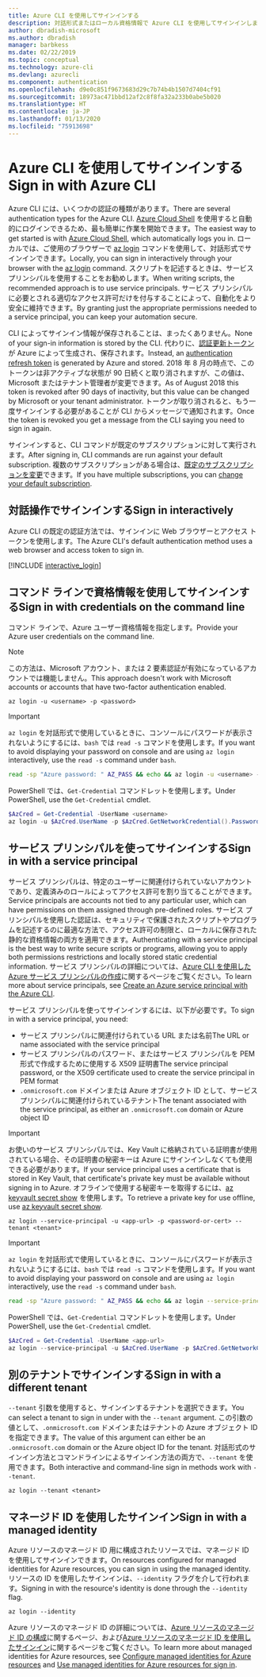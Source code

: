 ```yaml
---
title: Azure CLI を使用してサインインする
description: 対話形式またはローカル資格情報で Azure CLI を使用してサインインします
author: dbradish-microsoft
ms.author: dbradish
manager: barbkess
ms.date: 02/22/2019
ms.topic: conceptual
ms.technology: azure-cli
ms.devlang: azurecli
ms.component: authentication
ms.openlocfilehash: d9e0c851f9673683d29c7b74b4b1507d7404cf91
ms.sourcegitcommit: 18973ac471bbd12af2c8f8fa32a233b0abe5b020
ms.translationtype: HT
ms.contentlocale: ja-JP
ms.lasthandoff: 01/13/2020
ms.locfileid: "75913698"
---
```

# <a name="sign-in-with-azure-cli"></a><span data-ttu-id="7000c-103">Azure CLI を使用してサインインする</span><span class="sxs-lookup"><span data-stu-id="7000c-103">Sign in with Azure CLI</span></span> 

<span data-ttu-id="7000c-104">Azure CLI には、いくつかの認証の種類があります。</span><span class="sxs-lookup"><span data-stu-id="7000c-104">There are several authentication types for the Azure CLI.</span></span> <span data-ttu-id="7000c-105">[Azure Cloud Shell](/azure/cloud-shell/overview) を使用すると自動的にログインできるため、最も簡単に作業を開始できます。</span><span class="sxs-lookup"><span data-stu-id="7000c-105">The easiest way to get started is with [Azure Cloud Shell](/azure/cloud-shell/overview), which automatically logs you in.</span></span>
<span data-ttu-id="7000c-106">ローカルでは、ご使用のブラウザーで [az login](/cli/azure/reference-index#az-login) コマンドを使用して、対話形式でサインインできます。</span><span class="sxs-lookup"><span data-stu-id="7000c-106">Locally, you can sign in interactively through your browser with the [az login](/cli/azure/reference-index#az-login) command.</span></span> <span data-ttu-id="7000c-107">スクリプトを記述するときは、サービス プリンシパルを使用することをお勧めします。</span><span class="sxs-lookup"><span data-stu-id="7000c-107">When writing scripts, the recommended approach is to use service principals.</span></span> <span data-ttu-id="7000c-108">サービス プリンシパルに必要とされる適切なアクセス許可だけを付与することによって、自動化をより安全に維持できます。</span><span class="sxs-lookup"><span data-stu-id="7000c-108">By granting just the appropriate permissions needed to a service principal, you can keep your automation secure.</span></span>

<span data-ttu-id="7000c-109">CLI によってサインイン情報が保存されることは、まったくありません。</span><span class="sxs-lookup"><span data-stu-id="7000c-109">None of your sign-in information is stored by the CLI.</span></span> <span data-ttu-id="7000c-110">代わりに、[認証更新トークン](https://docs.microsoft.com/azure/active-directory/develop/v1-id-and-access-tokens#refresh-tokens)が Azure によって生成され、保存されます。</span><span class="sxs-lookup"><span data-stu-id="7000c-110">Instead, an [authentication refresh token](https://docs.microsoft.com/azure/active-directory/develop/v1-id-and-access-tokens#refresh-tokens) is generated by Azure and stored.</span></span> <span data-ttu-id="7000c-111">2018 年 8 月の時点で、このトークンは非アクティブな状態が 90 日続くと取り消されますが、この値は、Microsoft またはテナント管理者が変更できます。</span><span class="sxs-lookup"><span data-stu-id="7000c-111">As of August 2018 this token is revoked after 90 days of inactivity, but this value can be changed by Microsoft or your tenant administrator.</span></span> <span data-ttu-id="7000c-112">トークンが取り消されると、もう一度サインインする必要があることが CLI からメッセージで通知されます。</span><span class="sxs-lookup"><span data-stu-id="7000c-112">Once the token is revoked you get a message from the CLI saying you need to sign in again.</span></span>

<span data-ttu-id="7000c-113">サインインすると、CLI コマンドが既定のサブスクリプションに対して実行されます。</span><span class="sxs-lookup"><span data-stu-id="7000c-113">After signing in, CLI commands are run against your default subscription.</span></span> <span data-ttu-id="7000c-114">複数のサブスクリプションがある場合は、[既定のサブスクリプションを変更](manage-azure-subscriptions-azure-cli.md)できます。</span><span class="sxs-lookup"><span data-stu-id="7000c-114">If you have multiple subscriptions, you can [change your default subscription](manage-azure-subscriptions-azure-cli.md).</span></span>

## <a name="sign-in-interactively"></a><span data-ttu-id="7000c-115">対話操作でサインインする</span><span class="sxs-lookup"><span data-stu-id="7000c-115">Sign in interactively</span></span>

<span data-ttu-id="7000c-116">Azure CLI の既定の認証方法では、サインインに Web ブラウザーとアクセス トークンを使用します。</span><span class="sxs-lookup"><span data-stu-id="7000c-116">The Azure CLI's default authentication method uses a web browser and access token to sign in.</span></span>

[!INCLUDE [interactive_login](includes/interactive-login.md)]

## <a name="sign-in-with-credentials-on-the-command-line"></a><span data-ttu-id="7000c-117">コマンド ラインで資格情報を使用してサインインする</span><span class="sxs-lookup"><span data-stu-id="7000c-117">Sign in with credentials on the command line</span></span>

<span data-ttu-id="7000c-118">コマンド ラインで、Azure ユーザー資格情報を指定します。</span><span class="sxs-lookup"><span data-stu-id="7000c-118">Provide your Azure user credentials on the command line.</span></span>

> [!Note]
> <span data-ttu-id="7000c-119">この方法は、Microsoft アカウント、または 2 要素認証が有効になっているアカウントでは機能しません。</span><span class="sxs-lookup"><span data-stu-id="7000c-119">This approach doesn't work with Microsoft accounts or accounts that have two-factor authentication enabled.</span></span>

```azurecli-interactive
az login -u <username> -p <password>
```

> [!IMPORTANT]
> <span data-ttu-id="7000c-120">`az login` を対話形式で使用しているときに、コンソールにパスワードが表示されないようにするには、`bash` では `read -s` コマンドを使用します。</span><span class="sxs-lookup"><span data-stu-id="7000c-120">If you want to avoid displaying your password on console and are using `az login` interactively, use the `read -s` command under `bash`.</span></span>
>
> ```bash
> read -sp "Azure password: " AZ_PASS && echo && az login -u <username> -p $AZ_PASS
> ```
>
> <span data-ttu-id="7000c-121">PowerShell では、`Get-Credential` コマンドレットを使用します。</span><span class="sxs-lookup"><span data-stu-id="7000c-121">Under PowerShell, use the `Get-Credential` cmdlet.</span></span>
>
> ```powershell
> $AzCred = Get-Credential -UserName <username>
> az login -u $AzCred.UserName -p $AzCred.GetNetworkCredential().Password
> ```

## <a name="sign-in-with-a-service-principal"></a><span data-ttu-id="7000c-122">サービス プリンシパルを使ってサインインする</span><span class="sxs-lookup"><span data-stu-id="7000c-122">Sign in with a service principal</span></span>

<span data-ttu-id="7000c-123">サービス プリンシパルは、特定のユーザーに関連付けられていないアカウントであり、定義済みのロールによってアクセス許可を割り当てることができます。</span><span class="sxs-lookup"><span data-stu-id="7000c-123">Service principals are accounts not tied to any particular user, which can have permissions on them assigned through pre-defined roles.</span></span> <span data-ttu-id="7000c-124">サービス プリンシパルを使用した認証は、セキュリティで保護されたスクリプトやプログラムを記述するのに最適な方法で、アクセス許可の制限と、ローカルに保存された静的な資格情報の両方を適用できます。</span><span class="sxs-lookup"><span data-stu-id="7000c-124">Authenticating with a service principal is the best way to write secure scripts or programs, allowing you to apply both permissions restrictions and locally stored static credential information.</span></span> <span data-ttu-id="7000c-125">サービス プリンシパルの詳細については、[Azure CLI を使用した Azure サービス プリンシパルの作成](create-an-azure-service-principal-azure-cli.md)に関するページをご覧ください。</span><span class="sxs-lookup"><span data-stu-id="7000c-125">To learn more about service principals, see [Create an Azure service principal with the Azure CLI](create-an-azure-service-principal-azure-cli.md).</span></span>

<span data-ttu-id="7000c-126">サービス プリンシパルを使ってサインインするには、以下が必要です。</span><span class="sxs-lookup"><span data-stu-id="7000c-126">To sign in with a service principal, you need:</span></span>

* <span data-ttu-id="7000c-127">サービス プリンシパルに関連付けられている URL または名前</span><span class="sxs-lookup"><span data-stu-id="7000c-127">The URL or name associated with the service principal</span></span>
* <span data-ttu-id="7000c-128">サービス プリンシパルのパスワード、またはサービス プリンシパルを PEM 形式で作成するために使用する X509 証明書</span><span class="sxs-lookup"><span data-stu-id="7000c-128">The service principal password, or the X509 certificate used to create the service principal in PEM format</span></span>
* <span data-ttu-id="7000c-129">`.onmicrosoft.com` ドメインまたは Azure オブジェクト ID として、サービス プリンシパルに関連付けられているテナント</span><span class="sxs-lookup"><span data-stu-id="7000c-129">The tenant associated with the service principal, as either an `.onmicrosoft.com` domain or Azure object ID</span></span>

> [!IMPORTANT]
>
> <span data-ttu-id="7000c-130">お使いのサービス プリンシパルでは、Key Vault に格納されている証明書が使用されている場合、その証明書の秘密キーは Azure にサインインしなくても使用できる必要があります。</span><span class="sxs-lookup"><span data-stu-id="7000c-130">If your service principal uses a certificate that is stored in Key Vault, that certificate's private key must be available without signing in to Azure.</span></span> <span data-ttu-id="7000c-131">オフラインで使用する秘密キーを取得するには、[az keyvault secret show](/cli/azure/keyvault/secret) を使用します。</span><span class="sxs-lookup"><span data-stu-id="7000c-131">To retrieve a private key for use offline, use [az keyvault secret show](/cli/azure/keyvault/secret).</span></span>

```azurecli-interactive
az login --service-principal -u <app-url> -p <password-or-cert> --tenant <tenant>
```

> [!IMPORTANT]
> <span data-ttu-id="7000c-132">`az login` を対話形式で使用しているときに、コンソールにパスワードが表示されないようにするには、`bash` では `read -s` コマンドを使用します。</span><span class="sxs-lookup"><span data-stu-id="7000c-132">If you want to avoid displaying your password on console and are using `az login` interactively, use the `read -s` command under `bash`.</span></span>
>
> ```bash
> read -sp "Azure password: " AZ_PASS && echo && az login --service-principal -u <app-url> -p $AZ_PASS --tenant <tenant>
> ```
>
> <span data-ttu-id="7000c-133">PowerShell では、`Get-Credential` コマンドレットを使用します。</span><span class="sxs-lookup"><span data-stu-id="7000c-133">Under PowerShell, use the `Get-Credential` cmdlet.</span></span>
>
> ```powershell
> $AzCred = Get-Credential -UserName <app-url>
> az login --service-principal -u $AzCred.UserName -p $AzCred.GetNetworkCredential().Password --tenant <tenant>
> ```

## <a name="sign-in-with-a-different-tenant"></a><span data-ttu-id="7000c-134">別のテナントでサインインする</span><span class="sxs-lookup"><span data-stu-id="7000c-134">Sign in with a different tenant</span></span>

<span data-ttu-id="7000c-135">`--tenant` 引数を使用すると、サインインするテナントを選択できます。</span><span class="sxs-lookup"><span data-stu-id="7000c-135">You can select a tenant to sign in under with the `--tenant` argument.</span></span> <span data-ttu-id="7000c-136">この引数の値として、`.onmicrosoft.com` ドメインまたはテナントの Azure オブジェクト ID を指定できます。</span><span class="sxs-lookup"><span data-stu-id="7000c-136">The value of this argument can either be an `.onmicrosoft.com` domain or the Azure object ID for the tenant.</span></span> <span data-ttu-id="7000c-137">対話形式のサインイン方法とコマンドラインによるサインイン方法の両方で、`--tenant` を使用できます。</span><span class="sxs-lookup"><span data-stu-id="7000c-137">Both interactive and command-line sign in methods work with `--tenant`.</span></span>

```azurecli-interactive
az login --tenant <tenant>
```

## <a name="sign-in-with-a-managed-identity"></a><span data-ttu-id="7000c-138">マネージド ID を使用したサインイン</span><span class="sxs-lookup"><span data-stu-id="7000c-138">Sign in with a managed identity</span></span>

<span data-ttu-id="7000c-139">Azure リソースのマネージド ID 用に構成されたリソースでは、マネージド ID を使用してサインインできます。</span><span class="sxs-lookup"><span data-stu-id="7000c-139">On resources configured for managed identities for Azure resources, you can sign in using the managed identity.</span></span> <span data-ttu-id="7000c-140">リソースの ID を使用したサインインは、`--identity` フラグを介して行われます。</span><span class="sxs-lookup"><span data-stu-id="7000c-140">Signing in with the resource's identity is done through the `--identity` flag.</span></span>

```azurecli-interactive
az login --identity
```

<span data-ttu-id="7000c-141">Azure リソースのマネージド ID の詳細については、[Azure リソースのマネージド ID の構成](https://docs.microsoft.com/azure/active-directory/managed-identities-azure-resources/qs-configure-cli-windows-vm)に関するページ、および[Azure リソースのマネージド ID を使用したサインイン](https://docs.microsoft.com/azure/active-directory/managed-identities-azure-resources/how-to-use-vm-sign-in)に関するページをご覧ください。</span><span class="sxs-lookup"><span data-stu-id="7000c-141">To learn more about managed identities for Azure resources, see [Configure managed identities for Azure resources](https://docs.microsoft.com/azure/active-directory/managed-identities-azure-resources/qs-configure-cli-windows-vm) and [Use managed identities for Azure resources for sign in](https://docs.microsoft.com/azure/active-directory/managed-identities-azure-resources/how-to-use-vm-sign-in).</span></span>
